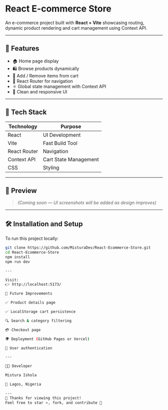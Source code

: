 # React E-commerce Store

An e-commerce project built with **React + Vite** showcasing routing, dynamic product rendering and cart management using Context API.

---

## 🚀 Features

- 🏠 Home page display
- 🛍 Browse products dynamically
- 🛒 Add / Remove items from cart
- 🔄 React Router for navigation
- ⚛️ Global state management with Context API
- 🎨 Clean and responsive UI

---

## 🧰 Tech Stack

| Technology   | Purpose                  |
|-------------|-------------------------|
| React       | UI Development          |
| Vite        | Fast Build Tool         |
| React Router| Navigation              |
| Context API | Cart State Management   |
| CSS         | Styling                 |

---

## 📸 Preview

> *(Coming soon — UI screenshots will be added as design improves)*

---

## 🛠 Installation and Setup

To run this project locally:

```bash
git clone https://github.com/MisturaDev/React-Ecommerce-Store.git
cd React-Ecommerce-Store
npm install
npm run dev

---

Visit:
👉 http://localhost:5173/

📌 Future Improvements

✅ Product details page

✅ LocalStorage cart persistence

🔍 Search & category filtering

💳 Checkout page

🌍 Deployment (GitHub Pages or Vercel)

🔐 User authentication

---

👩‍💻 Developer

Mistura Ishola

📌 Lagos, Nigeria

---
💙 Thanks for viewing this project!
Feel free to star ⭐, fork, and contribute 🤝


